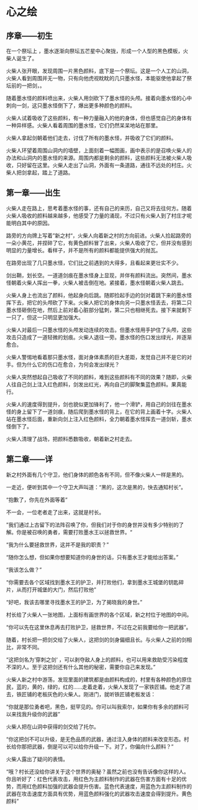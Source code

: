 # 心之绘

## 序章——初生

 在一个祭坛上 ，墨水逐渐向祭坛五芒星中心聚拢，形成一个人型的黑色模板，火柴人诞生了。

 火柴人张开眼，发现周围一片黑色颜料，底下是一个祭坛。这是一个人工的山洞，火柴人看到周围并无一物，只有向他虎视眈眈的几只墨水怪，本能驱使他拿起了祭坛前的一把剑，。

 随着墨水怪的颜料喷出来，火柴人用剑砍下了墨水怪的头颅。接着向墨水怪的心中刺向一剑，这只墨水怪倒下了，爆出更多种颜色的颜料。

 火柴人试着吸收了这些颜料，有一种力量融入的他的身体，但也感觉自己的身体有一种异样感。火柴人看着周围的墨水怪，它们仍然呆呆地站在那里。

 火柴人拿起剑朝着他们走去，讨伐了所有的墨水怪，并吸收了它们的颜料。

 火柴人环望着周围山洞内的墙壁，上面刻着一幅图画，画中表示的是召唤火柴人的办法和山洞内的墨水怪的来源。周围内都是剩余的颜料，这些颜料无法被火柴人吸收，只好留在这里。火柴人走出了山洞，外面有一条道路，通往不远处的村庄。火柴人把剑拿起，踏上了道路。

## 第一章——出生

 火柴人走在路上，思考着墨水怪的事，还有自己的来历，自己又将去往何方。随着火柴人吸收的颜料越来越多，他感受了力量的涌现，不过只有火柴人到了村庄才呢能明白其中的原因。

 路旁的方向牌上写着”新之村“，火柴人向着新之村的方向前进。火柴人捡起路旁的一朵小黄花，并捏碎了它，有黄色颜料冒了出来，火柴人吸收了它，但并没有感到明显的力量增长。看样子，并不是所有的颜料都能提供强大的抛瓦。

 在路旁出现了几只墨水怪，它们比之前遇到的大得多，且看起来更壮实不少。

 剑出鞘，划长空。一道道剑痕在墨水怪身上显现，并伴有颜料流出。突然间，墨水怪朝着火柴人挥出一拳，火柴人被击倒在地。紧接着，墨水怪朝着火柴人跳去。

 火柴人身上也流出了颜料，他起身向后跳。随即捡起手边的剑对着跳下来的墨水怪挥下去，把它的头颅砍了下来。火柴人把它的身体向另一只墨水怪丢去，将第二只墨水怪砸倒在地，然后上前对着心脏部分猛刺，第二只也相继死去。接下来就剩下一只了，但这一只明显更加强大。

 火柴人对最后一只墨水怪的头颅发动连续的攻击。但墨水怪用手护住了头颅，这些攻击只造成了一道轻微的划痕。火柴人退往一旁。墨水怪的伤口发出绿光，并逐渐愈合。

 火柴人警惕地看着那只墨水怪，面对身体素质的巨大差距，发觉自己并不是它的对手。但为什么它的伤口在愈合，为何会发出绿光？

 火柴人突然想起自己吸收了不同的颜料，难到这些颜料有不同的效果？随即，火柴人往自己剑上注入红色颜料，剑发出红光，再向自己的脚聚集蓝色颜料。果真能行。

 火柴人的速度得到提升，剑也貌似更加锋利了，他一个滑铲，用自己的剑往在墨水怪的身上留下了一道剑痕，随后爬到墨水怪的背上，在它的背上画着十字。火柴人站在墨水怪后面，重新向剑上注入红色颜料，全力朝着墨水怪挥去一道剑斩，墨水怪倒下了。

 火柴人清理了战场，把颜料悉数吸收，朝着新之村走去。

## 第二章——详

 新之村外面有几个守卫，他们身体的颜色各有不同，但不像火柴人一样是黑的。

 一走近，便听到其中一个守卫大声叫道：“黑的，这次是黑的，快去通知村长”。

 “抱歉了，你先在外面等着”

 不一会，一位老者走了出来，这就是村长。

 ”我们通过上古留下的法阵召唤了你，但我们对于你的身世并没有多少特别的了解。你是被召唤的勇者，需要打败墨水王以拯救世界。“

 “我为什么要拯救世界，这并不是我的职责？”

 “随你怎么想，但如果你想要知道你的身世的话，只有墨水王才能给出答案。”

 “我该怎么做？”

 “你需要去各个区域找到墨水王的护卫，并打败他们，拿到墨水王城堡的钥匙碎片，从而打开城堡的大门，然后打败他”

 “好吧，我该去哪里寻找墨水王的护卫，为了揭晓我的身世。”

 村长给了火柴人一张地图，上面标有画世界的各个区域，新之村位于地图的中间。

 “你可以先在这里休息再去打败护卫，拯救世界，不过在之前我要给你一把武器”。

 随着，村长把一把剑交给了火柴人，这把剑的剑身偏细且长。与火柴人之前的剑相比，非常不同。

 “这把剑名为’穿刺之剑‘ ，可以剥夺敌人身上的颜料，也可以用来救助受污染程度不深的人。至于这把剑还有什么其他的秘密，需要你自己来发现。”

 火柴人新之村中游荡，发现里面的建筑都是由颜料构成的，村里有各种颜色的原住民，蓝的，黄的，绿的，红的……走着走着，火柴人发现了一家铁匠铺。他走了进去，铁匠铺的老板灰色的火柴人。刚进门，就听铁匠铺老板发话：
 
 “你就是那位勇者吧，黑色，挺罕见的。你可以叫我索尔，如果你有多余的颜料可以来找我升级你的武器”

 火柴人把在山洞中获得的剑交给了托尔。
 
 “你这把剑不可以升级，是无色品质的武器，通过注入身体的颜料来改变形态。村长给你那把武器，倒是可以可以给你升级一下。对了，你偏向什么颜料？”

 火柴人露出了疑问的表情。
 
 “哦？村长还没给你讲关于这个世界的奥秘？虽然之前也没有告诉像你这样的人。你且听好了：红色代表攻击，用红色为主颜料制作的武器在伤害方面有十足的优势，而用红色颜料加强的武器会提升伤害。蓝色代表速度，用蓝色为主颜料制作的武器在攻击速度方面具有优势，用蓝色颜料强化的武器攻击速度会得到提升。黄色颜料”
 
 <!-- 这里黄色颜料的属性没有设定完毕-->